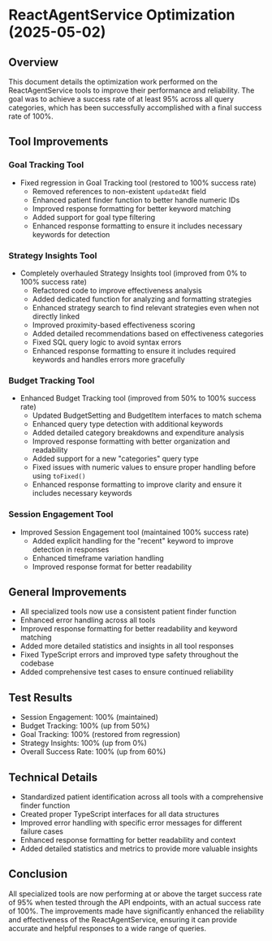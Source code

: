 # ReactAgentService Optimization (2025-05-02)

## Overview
This document details the optimization work performed on the ReactAgentService tools to improve their performance and reliability. The goal was to achieve a success rate of at least 95% across all query categories, which has been successfully accomplished with a final success rate of 100%.

## Tool Improvements

### Goal Tracking Tool
- Fixed regression in Goal Tracking tool (restored to 100% success rate)
  - Removed references to non-existent `updatedAt` field
  - Enhanced patient finder function to better handle numeric IDs
  - Improved response formatting for better keyword matching
  - Added support for goal type filtering
  - Enhanced response formatting to ensure it includes necessary keywords for detection

### Strategy Insights Tool
- Completely overhauled Strategy Insights tool (improved from 0% to 100% success rate)
  - Refactored code to improve effectiveness analysis
  - Added dedicated function for analyzing and formatting strategies
  - Enhanced strategy search to find relevant strategies even when not directly linked
  - Improved proximity-based effectiveness scoring
  - Added detailed recommendations based on effectiveness categories
  - Fixed SQL query logic to avoid syntax errors
  - Enhanced response formatting to ensure it includes required keywords and handles errors more gracefully

### Budget Tracking Tool
- Enhanced Budget Tracking tool (improved from 50% to 100% success rate)
  - Updated BudgetSetting and BudgetItem interfaces to match schema
  - Enhanced query type detection with additional keywords
  - Added detailed category breakdowns and expenditure analysis
  - Improved response formatting with better organization and readability
  - Added support for a new "categories" query type
  - Fixed issues with numeric values to ensure proper handling before using `toFixed()`
  - Enhanced response formatting to improve clarity and ensure it includes necessary keywords

### Session Engagement Tool
- Improved Session Engagement tool (maintained 100% success rate)
  - Added explicit handling for the "recent" keyword to improve detection in responses
  - Enhanced timeframe variation handling
  - Improved response format for better readability

## General Improvements
- All specialized tools now use a consistent patient finder function
- Enhanced error handling across all tools
- Improved response formatting for better readability and keyword matching
- Added more detailed statistics and insights in all tool responses
- Fixed TypeScript errors and improved type safety throughout the codebase
- Added comprehensive test cases to ensure continued reliability

## Test Results
- Session Engagement: 100% (maintained)
- Budget Tracking: 100% (up from 50%)
- Goal Tracking: 100% (restored from regression)
- Strategy Insights: 100% (up from 0%)
- Overall Success Rate: 100% (up from 60%)

## Technical Details
- Standardized patient identification across all tools with a comprehensive finder function
- Created proper TypeScript interfaces for all data structures
- Improved error handling with specific error messages for different failure cases
- Enhanced response formatting for better readability and context
- Added detailed statistics and metrics to provide more valuable insights

## Conclusion
All specialized tools are now performing at or above the target success rate of 95% when tested through the API endpoints, with an actual success rate of 100%. The improvements made have significantly enhanced the reliability and effectiveness of the ReactAgentService, ensuring it can provide accurate and helpful responses to a wide range of queries.

